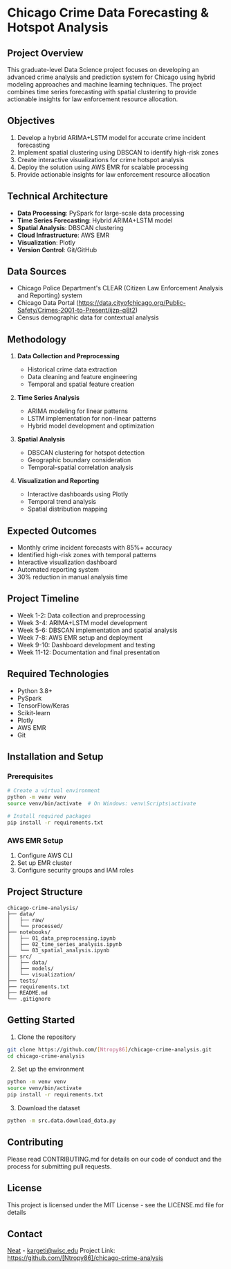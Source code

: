 # Chicago Crime Data Forecasting & Hotspot Analysis

## Project Overview
This graduate-level Data Science project focuses on developing an advanced crime analysis and prediction system for Chicago using hybrid modeling approaches and machine learning techniques. The project combines time series forecasting with spatial clustering to provide actionable insights for law enforcement resource allocation.

## Objectives
1. Develop a hybrid ARIMA+LSTM model for accurate crime incident forecasting
2. Implement spatial clustering using DBSCAN to identify high-risk zones
3. Create interactive visualizations for crime hotspot analysis
4. Deploy the solution using AWS EMR for scalable processing
5. Provide actionable insights for law enforcement resource allocation

## Technical Architecture
- **Data Processing**: PySpark for large-scale data processing
- **Time Series Forecasting**: Hybrid ARIMA+LSTM model
- **Spatial Analysis**: DBSCAN clustering
- **Cloud Infrastructure**: AWS EMR
- **Visualization**: Plotly
- **Version Control**: Git/GitHub

## Data Sources
- Chicago Police Department's CLEAR (Citizen Law Enforcement Analysis and Reporting) system
- Chicago Data Portal (https://data.cityofchicago.org/Public-Safety/Crimes-2001-to-Present/ijzp-q8t2)
- Census demographic data for contextual analysis

## Methodology
1. **Data Collection and Preprocessing**
   - Historical crime data extraction
   - Data cleaning and feature engineering
   - Temporal and spatial feature creation

2. **Time Series Analysis**
   - ARIMA modeling for linear patterns
   - LSTM implementation for non-linear patterns
   - Hybrid model development and optimization

3. **Spatial Analysis**
   - DBSCAN clustering for hotspot detection
   - Geographic boundary consideration
   - Temporal-spatial correlation analysis

4. **Visualization and Reporting**
   - Interactive dashboards using Plotly
   - Temporal trend analysis
   - Spatial distribution mapping

## Expected Outcomes
- Monthly crime incident forecasts with 85%+ accuracy
- Identified high-risk zones with temporal patterns
- Interactive visualization dashboard
- Automated reporting system
- 30% reduction in manual analysis time

## Project Timeline
- Week 1-2: Data collection and preprocessing
- Week 3-4: ARIMA+LSTM model development
- Week 5-6: DBSCAN implementation and spatial analysis
- Week 7-8: AWS EMR setup and deployment
- Week 9-10: Dashboard development and testing
- Week 11-12: Documentation and final presentation

## Required Technologies
- Python 3.8+
- PySpark
- TensorFlow/Keras
- Scikit-learn
- Plotly
- AWS EMR
- Git

## Installation and Setup

### Prerequisites
```bash
# Create a virtual environment
python -m venv venv
source venv/bin/activate  # On Windows: venv\Scripts\activate

# Install required packages
pip install -r requirements.txt
```

### AWS EMR Setup
1. Configure AWS CLI
2. Set up EMR cluster
3. Configure security groups and IAM roles

## Project Structure
```
chicago-crime-analysis/
├── data/
│   ├── raw/
│   └── processed/
├── notebooks/
│   ├── 01_data_preprocessing.ipynb
│   ├── 02_time_series_analysis.ipynb
│   └── 03_spatial_analysis.ipynb
├── src/
│   ├── data/
│   ├── models/
│   └── visualization/
├── tests/
├── requirements.txt
├── README.md
└── .gitignore
```

## Getting Started
1. Clone the repository
```bash
git clone https://github.com/[Ntropy86]/chicago-crime-analysis.git
cd chicago-crime-analysis
```

2. Set up the environment
```bash
python -m venv venv
source venv/bin/activate
pip install -r requirements.txt
```

3. Download the dataset
```bash
python -m src.data.download_data.py
```

## Contributing
Please read CONTRIBUTING.md for details on our code of conduct and the process for submitting pull requests.

## License
This project is licensed under the MIT License - see the LICENSE.md file for details

## Contact
[Neat](<ADD Eastegg here>) - [kargeti@wisc.edu](mailto:kargeti@wisc.edu)
Project Link: https://github.com/[Ntropy86]/chicago-crime-analysis